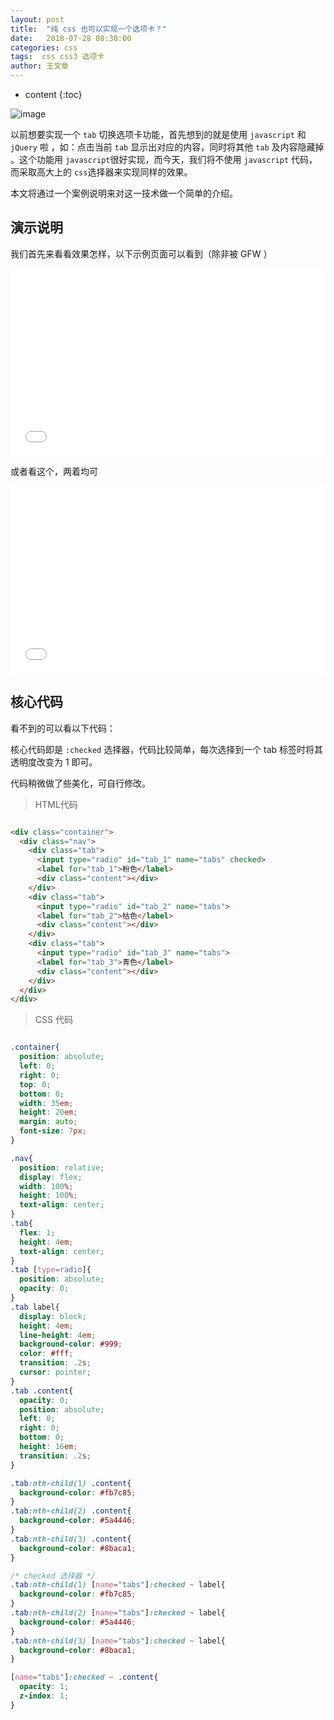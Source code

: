 ```yaml
---
layout: post
title:  "纯 css 也可以实现一个选项卡？"
date:   2018-07-28 08:30:00
categories: css
tags:  css css3 选项卡
author: 王文章
---
```


* content
{:toc}

![image](https://i.loli.net/2018/07/29/5b5db54082da2.gif)

以前想要实现一个 `tab` 切换选项卡功能，首先想到的就是使用 `javascript` 和 `jQuery` 啦 ，如：点击当前 `tab` 显示出对应的内容，同时将其他 `tab`  及内容隐藏掉 。这个功能用 `javascript`很好实现，而今天，我们将不使用 `javascript` 代码，而采取高大上的 `css`选择器来实现同样的效果。

本文将通过一个案例说明来对这一技术做一个简单的介绍。




## 演示说明

<style>
  *{
    outline: none;
  }
</style>
我们首先来看看效果怎样，以下示例页面可以看到（除非被 GFW ）
<iframe height='300' scrolling='no' title='纯 css 实现选项卡' src='//codepen.io/XDB/embed/EpbLKy/?height=300&theme-id=dark&default-tab=css,result&embed-version=2' frameborder='no' allowtransparency='true' allowfullscreen='true' style='width: 100%;'>See the Pen <a href='https://codepen.io/XDB/pen/EpbLKy/'>纯 css 实现选项卡</a> by pdsuwwz (<a href='https://codepen.io/XDB'>@XDB</a>) on <a href='https://codepen.io'>CodePen</a>.
</iframe>

或者看这个，两着均可
<iframe width="100%" height="300" src="//jsfiddle.net/wangwenzhang/Lds0w76n/26/embedded/html,css,result/" allowfullscreen="allowfullscreen" allowpaymentrequest frameborder="0"></iframe>

## 核心代码
看不到的可以看以下代码：

核心代码即是  `:checked` 选择器，代码比较简单，每次选择到一个 tab 标签时将其透明度改变为 1 即可。

代码稍微做了些美化，可自行修改。

> HTML代码

```html

<div class="container">
  <div class="nav">
    <div class="tab">
      <input type="radio" id="tab_1" name="tabs" checked>
      <label for="tab_1">粉色</label>
      <div class="content"></div>
    </div>
    <div class="tab">
      <input type="radio" id="tab_2" name="tabs">
      <label for="tab_2">枯色</label>
      <div class="content"></div>
    </div>
    <div class="tab">
      <input type="radio" id="tab_3" name="tabs">
      <label for="tab_3">青色</label>
      <div class="content"></div>
    </div>
  </div>
</div>

```

> CSS 代码

```css

.container{
  position: absolute;
  left: 0;
  right: 0;
  top: 0;
  bottom: 0;
  width: 35em;
  height: 20em;
  margin: auto;
  font-size: 7px;
}

.nav{
  position: relative;
  display: flex;
  width: 100%;
  height: 100%;
  text-align: center;
}
.tab{
  flex: 1;
  height: 4em;
  text-align: center;
}
.tab [type=radio]{
  position: absolute;
  opacity: 0;
}
.tab label{
  display: block;
  height: 4em;
  line-height: 4em;
  background-color: #999;
  color: #fff;
  transition: .2s;
  cursor: pointer;
}
.tab .content{
  opacity: 0;
  position: absolute;
  left: 0;
  right: 0;
  bottom: 0;
  height: 16em;
  transition: .2s;
}

.tab:nth-child(1) .content{
  background-color: #fb7c85;
}
.tab:nth-child(2) .content{
  background-color: #5a4446;
}
.tab:nth-child(3) .content{
  background-color: #8baca1;
}

/* checked 选择器 */
.tab:nth-child(1) [name="tabs"]:checked ~ label{
  background-color: #fb7c85;
}
.tab:nth-child(2) [name="tabs"]:checked ~ label{
  background-color: #5a4446;
}
.tab:nth-child(3) [name="tabs"]:checked ~ label{
  background-color: #8baca1;
}

[name="tabs"]:checked ~ .content{
  opacity: 1;
  z-index: 1;
}


```
